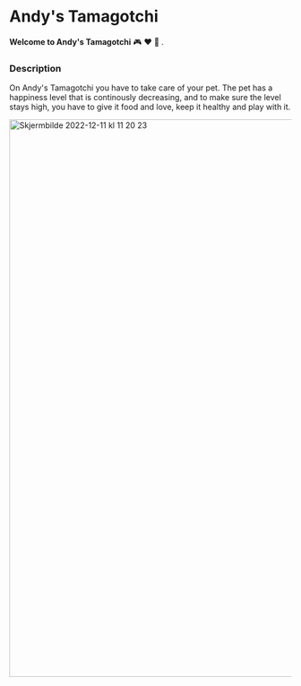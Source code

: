 # Andy's Tamagotchi
**Welcome to Andy's Tamagotchi** :video_game: :hearts: :dog: . 

### Description
On Andy's Tamagotchi you have to take care of your pet. The pet has a happiness level that is continously decreasing, and to make sure the level stays high, you have to give it food and love, keep it healthy and play with it. 




<img width="996" alt="Skjermbilde 2022-12-11 kl  11 20 23" src="https://user-images.githubusercontent.com/74141772/206883499-2d674555-fb1e-49f1-a4b8-9be3d00b7545.png">


